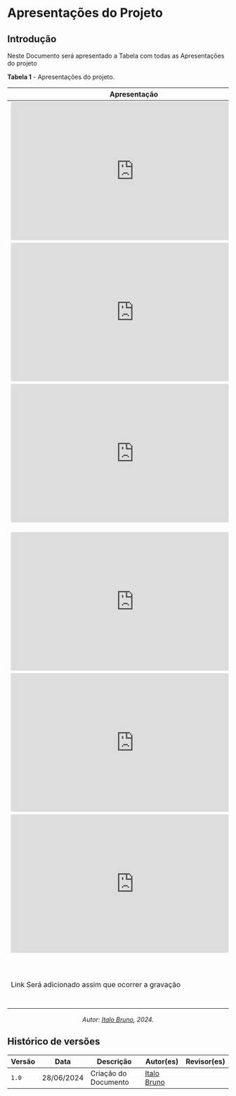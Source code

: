 # Apresentações do Projeto

## Introdução
Neste Documento será apresentado a Tabela com todas as Apresentações do projeto

**Tabela 1** - Apresentações do projeto.

| Apresentação | Etapa | Participantes
| ------------- | ------- | -------------- |
| <iframe width="560" height="315" src="https://www.youtube.com/embed/ZBQkWCX2v4A?si=gFCOR9ZEDTEEttjn" title="YouTube video player" frameborder="0" allow="accelerometer; autoplay; clipboard-write; encrypted-media; gyroscope; picture-in-picture; web-share" referrerpolicy="strict-origin-when-cross-origin" allowfullscreen></iframe> | 1 | [Christian](https://github.com/crstyhs), [Flávio](https://github.com/flavioovatsug), [Harryson](https://github.com/harry-cmartin), [Ian](https://github.com/IanLucca12), [Italo](https://github.com/italobrunom) e [Marcos](https://github.com/Bittarx) |
|<iframe width="560" height="315" src="https://www.youtube.com/embed/2S2Yr7c_a5o?si=Mr4oPtAVjXG9uEZF" title="YouTube video player" frameborder="0" allow="accelerometer; autoplay; clipboard-write; encrypted-media; gyroscope; picture-in-picture; web-share" referrerpolicy="strict-origin-when-cross-origin" allowfullscreen></iframe> | 2 | [Christian](https://github.com/crstyhs), [Flávio](https://github.com/flavioovatsug), [Harryson](https://github.com/harry-cmartin), [Ian](https://github.com/IanLucca12), [Italo](https://github.com/italobrunom) e [Marcos](https://github.com/Bittarx) |
| <iframe width="560" height="315" src="https://www.youtube.com/embed/ukevCT7PVPI?si=MUx36RlqeXXI3JvR" title="YouTube video player" frameborder="0" allow="accelerometer; autoplay; clipboard-write; encrypted-media; gyroscope; picture-in-picture; web-share" referrerpolicy="strict-origin-when-cross-origin" allowfullscreen></iframe></p> | 3 |[Christian](https://github.com/crstyhs), [Flávio](https://github.com/flavioovatsug), [Harryson](https://github.com/harry-cmartin), [Ian](https://github.com/IanLucca12), [Italo](https://github.com/italobrunom) e [Marcos](https://github.com/Bittarx)| 
| <iframe width="560" height="315" src="https://www.youtube.com/embed/wdazJWgrSVo?si=lyy7FtGxuIDwG8_L" title="YouTube video player" frameborder="0" allow="accelerometer; autoplay; clipboard-write; encrypted-media; gyroscope; picture-in-picture; web-share" referrerpolicy="strict-origin-when-cross-origin" allowfullscreen></iframe> | 4 | [Christian](https://github.com/crstyhs), [Flávio](https://github.com/flavioovatsug), [Harryson](https://github.com/harry-cmartin), [Ian](https://github.com/IanLucca12), [Italo](https://github.com/italobrunom) e [Marcos](https://github.com/Bittarx)|
|<iframe width="560" height="315" src="https://www.youtube.com/embed/T45vPdBk8LY?si=UnnrJNF25dVs7ueH" title="YouTube video player" frameborder="0" allow="accelerometer; autoplay; clipboard-write; encrypted-media; gyroscope; picture-in-picture; web-share" referrerpolicy="strict-origin-when-cross-origin" allowfullscreen></iframe> | 5 |[Christian](https://github.com/crstyhs), [Flávio](https://github.com/flavioovatsug), [Harryson](https://github.com/harry-cmartin), [Ian](https://github.com/IanLucca12), [Italo](https://github.com/italobrunom) e [Marcos](https://github.com/Bittarx) |
| <iframe width="560" height="315" src="https://www.youtube.com/embed/KulL9DCxpTI?si=zLyTDXbC4tqRm8Sm" title="YouTube video player" frameborder="0" allow="accelerometer; autoplay; clipboard-write; encrypted-media; gyroscope; picture-in-picture; web-share" referrerpolicy="strict-origin-when-cross-origin" allowfullscreen></iframe></p> | 6 | [Christian](https://github.com/crstyhs), [Flávio](https://github.com/flavioovatsug), [Harryson](https://github.com/harry-cmartin), [Ian](https://github.com/IanLucca12), [Italo](https://github.com/italobrunom) e [Marcos](https://github.com/Bittarx) |
| Link Será adicionado assim que ocorrer a gravação | 7 |[Christian](https://github.com/crstyhs), [Flávio](https://github.com/flavioovatsug), [Harryson](https://github.com/harry-cmartin), [Ian](https://github.com/IanLucca12), [Italo](https://github.com/italobrunom) e [Marcos](https://github.com/Bittarx) |

<center>

_Autor: [Italo Bruno](https://github.com/Italobrunom), 2024._

</center>

##  Histórico de versões

| Versão | Data   | Descrição | Autor(es) | Revisor(es)     |
| ------ | ---------- | ---------------- | ------------------ | ----------- |
| `1.0`    | 28/06/2024 | Criação do Documento |[Italo Bruno](https://github.com/italobrunom) |  |
